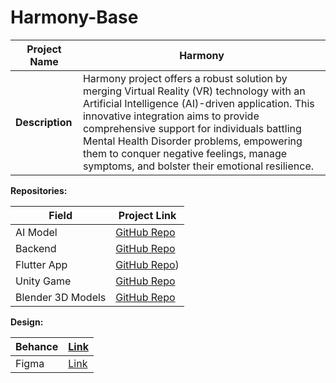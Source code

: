 # Harmony-Base

| **Project Name** | Harmony |
|---|---|
| **Description** | Harmony project offers a robust solution by merging Virtual Reality (VR) technology with an Artificial Intelligence (AI)-driven application. This innovative integration aims to provide comprehensive support for individuals battling Mental Health Disorder problems, empowering them to conquer negative feelings, manage symptoms, and bolster their emotional resilience. |

**Repositories:**

| Field | Project Link |
|---|---|
| AI Model | [GitHub Repo](link_to_ai_repo) |
| Backend | [GitHub Repo](https://github.com/Ghanem99/Harmony) |
| Flutter App | [GitHub Repo](https://github.com/ehsanashry2/OCD)) |
| Unity Game | [GitHub Repo](link_to_unity_repo) |
| Blender 3D Models | [GitHub Repo](link_to_blender_repo) |

**Design:**

| Behance | [Link](link_to_behance) |
|---|---|
| Figma | [Link](https://www.figma.com/file/kwl9fMqEP1STJsOGwG37XK/Harmony?type=design&node-id=0-1&mode=design) |
